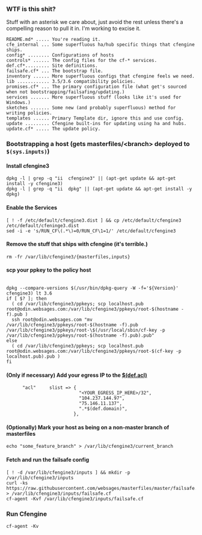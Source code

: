 ### WTF is this shit?
Stuff with an asterisk we care about, just avoid the rest unless there's a compelling reason to pull it in. I'm working to excise it.
```
README.md* ..... You're reading it.
cfe_internal ... Some superfluous ha/hub specific things that cfengine ships.
config* ........ Configurations of hosts
controls* ...... The config files for the cf-* services.
def.cf*......... Site definitions.
failsafe.cf* ... The bootstrap file.
inventory ...... More superfluous configs that cfengine feels we need.
lib ............ 3.5/3.6 compatibility policies.
promises.cf* ... The primary configuration file (what get's sourced when not bootstrapping/failsafing/updating.)
services ....... More superfluous stuff (looks like it's used for Windows.)
sketches ....... Some new (and probably superfluous) method for writing policies.
templates ...... Primary Template dir, ignore this and use config.
update ......... Cfengine built-ins for updating using ha and hubs.
update.cf* ..... The update policy.
```

### Bootstrapping a host (gets masterfiles/&lt;branch&gt; deployed to ```$(sys.inputs)```)

#### Install cfengine3
```
dpkg -l | grep -q "ii  cfengine3" || (apt-get update && apt-get install -y cfengine3)
dpkg -l | grep -q "ii  dpkg" || (apt-get update && apt-get install -y dpkg)
```


#### Enable the Services
```
[ ! -f /etc/default/cfengine3.dist ] && cp /etc/default/cfengine3 /etc/default/cfeninge3.dist
sed -i -e 's/RUN_CF\(.*\)=0/RUN_CF\1=1/' /etc/default/cfengine3
```

#### Remove the stuff that ships with cfengine (it's terrible.)
```
rm -fr /var/lib/cfengine3/{masterfiles,inputs}
```

#### scp your ppkey to the policy host
```

dpkg --compare-versions $(/usr/bin/dpkg-query -W -f='${Version}' cfengine3) lt 3.6
if [ $? ]; then
  ( cd /var/lib/cfengine3/ppkeys; scp localhost.pub root@odin.websages.com:/var/lib/cfengine3/ppkeys/root-$(hostname -f).pub )
  ssh root@odin.websages.com "mv /var/lib/cfengine3/ppkeys/root-$(hostname -f).pub /var/lib/cfengine3/ppkeys/root-\$(/usr/local/sbin/cf-key -p /var/lib/cfengine3/ppkeys/root-$(hostname -f).pub).pub"
else
  ( cd /var/lib/cfengine3/ppkeys; scp localhost.pub root@odin.websages.com:/var/lib/cfengine3/ppkeys/root-$(cf-key -p localhost.pub).pub )
fi
```

#### (Only if necessary) Add your egress IP to the [$(def.acl)](https://github.com/websages/masterfiles/blob/master/def.cf#L25-L30)
```
      "acl"     slist => {
                           "<YOUR_EGRESS_IP_HERE>/32",
                           "104.237.144.97",
                           "75.146.11.137",
                           ".*$(def.domain)",
                         },
```

#### (Optionally) Mark your host as being on a non-master branch of masterfiles
```
echo "some_feature_branch" > /var/lib/cfengine3/current_branch
```

#### Fetch and run the failsafe config
```
[ ! -d /var/lib/cfengine3/inputs ] && mkdir -p /var/lib/cfengine3/inputs
curl -ks https://raw.githubusercontent.com/websages/masterfiles/master/failsafe.cf > /var/lib/cfengine3/inputs/failsafe.cf
cf-agent -Kvf /var/lib/cfengine3/inputs/failsafe.cf
```

### Run Cfengine
```
cf-agent -Kv
```

